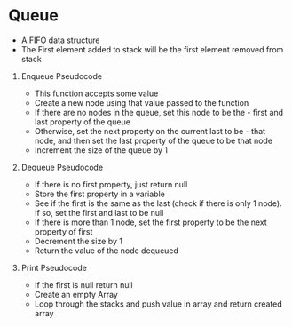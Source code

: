 # Queue

- A FIFO data structure
- The First element added to stack will be the first element removed from stack

1. Enqueue Pseudocode

   - This function accepts some value
   - Create a new node using that value passed to the function
   - If there are no nodes in the queue, set this node to be the - first and last property of the queue
   - Otherwise, set the next property on the current last to be - that node, and then set the last property of the queue to be that node
   - Increment the size of the queue by 1

2. Dequeue Pseudocode

   - If there is no first property, just return null
   - Store the first property in a variable
   - See if the first is the same as the last (check if there is only 1 node). If so, set the first and last to be null
   - If there is more than 1 node, set the first property to be the next property of first
   - Decrement the size by 1
   - Return the value of the node dequeued

3. Print Pseudocode
   - If the first is null return null
   - Create an empty Array
   - Loop through the stacks and push value in array and return created array
